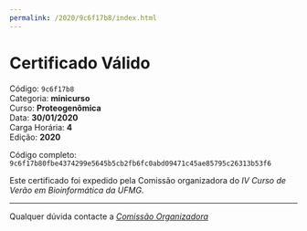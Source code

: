 ```yaml
---
permalink: /2020/9c6f17b8/index.html
---
```


# Certificado Válido

Código: `9c6f17b8`<br>
Categoria: **minicurso**<br>
Curso: **Proteogenômica**<br>
Data: **30/01/2020**<br>
Carga Horária: **4**<br>
Edição: **2020**<br>


Código completo: `9c6f17b80fbe4374299e5645b5cb2fb6fc0abd09471c45ae85795c26313b53f6`


Este certificado foi expedido pela Comissão organizadora do *IV Curso de Verão em Bioinformática da UFMG*.

----

Qualquer dúvida contacte a [_Comissão Organizadora_](<mailto:cursobioinfoufmg@gmail.com$subject=[Certificados]>)


